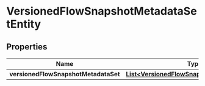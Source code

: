 
# VersionedFlowSnapshotMetadataSetEntity

## Properties
Name | Type | Description | Notes
------------ | ------------- | ------------- | -------------
**versionedFlowSnapshotMetadataSet** | [**List&lt;VersionedFlowSnapshotMetadataEntity&gt;**](VersionedFlowSnapshotMetadataEntity.md) |  |  [optional]



